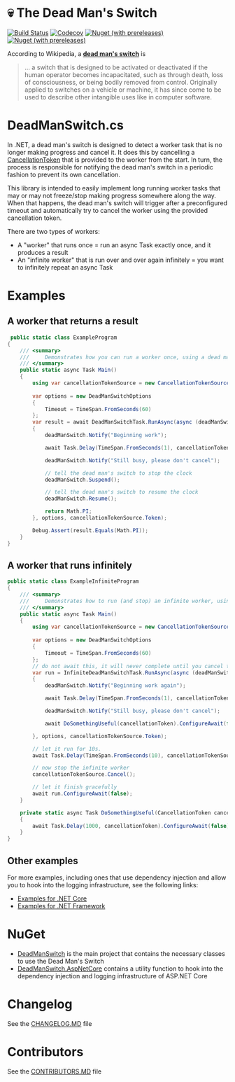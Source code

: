 # 💀 The Dead Man's Switch

[![Build Status](https://img.shields.io/endpoint.svg?url=https%3A%2F%2Factions-badge.atrox.dev%2Famoerie%2Fdead-man-switch%2Fbadge%3Fref%3Dmaster&style=for-the-badge&label=Build)](https://actions-badge.atrox.dev/amoerie/dead-man-switch/goto?ref=master) 
[![Codecov](https://img.shields.io/codecov/c/github/amoerie/dead-man-switch?label=Coverage&logo=codecov&style=for-the-badge)](https://app.codecov.io/gh/amoerie/dead-man-switch)
[![Nuget (with prereleases)](https://img.shields.io/nuget/vpre/DeadManSwitch?label=DeadManSwitch&style=for-the-badge&logo=nuget)](https://www.nuget.org/packages/DeadManSwitch) 
[![Nuget (with prereleases)](https://img.shields.io/nuget/vpre/DeadManSwitch.AspNetCore?label=DeadManSwitch.AspNetCore&style=for-the-badge&logo=nuget)](https://www.nuget.org/packages/DeadManSwitch.AspNetCore)


According to Wikipedia, a [**dead man's switch**](https://en.wikipedia.org/wiki/Dead_man%27s_switch) is

> ... a switch that is designed to be activated or deactivated if the human operator becomes incapacitated, such as through death, loss of consciousness, or being bodily removed from control. Originally applied to switches on a vehicle or machine, it has since come to be used to describe other intangible uses like in computer software.


# DeadManSwitch.cs

In .NET, a dead man's switch is designed to detect a worker task that is no longer making progress and cancel it. It does this by cancelling a [CancellationToken](https://docs.microsoft.com/en-us/dotnet/api/system.threading.cancellationtoken) that is provided to the worker from the start. In turn, the process is responsible for notifying the dead man's switch in a periodic fashion to prevent its own cancellation.

This library is intended to easily implement long running worker tasks that may or may not freeze/stop making progress somewhere along the way. When that happens, the dead man's switch will trigger after a preconfigured timeout and automatically try to cancel the worker using the provided cancellation token. 

There are two types of workers:

- A "worker" that runs once = run an async Task exactly once, and it produces a result
- An "infinite worker" that is run over and over again infinitely = you want to infinitely repeat an async Task

# Examples

## A worker that returns a result

```csharp
 public static class ExampleProgram
{
    /// <summary>
    ///     Demonstrates how you can run a worker once, using a dead man's switch
    /// </summary>
    public static async Task Main()
    {
        using var cancellationTokenSource = new CancellationTokenSource();
            
        var options = new DeadManSwitchOptions
        {
            Timeout = TimeSpan.FromSeconds(60)
        };
        var result = await DeadManSwitchTask.RunAsync(async (deadManSwitch, cancellationToken) =>
        {
            deadManSwitch.Notify("Beginning work");

            await Task.Delay(TimeSpan.FromSeconds(1), cancellationToken).ConfigureAwait(false);

            deadManSwitch.Notify("Still busy, please don't cancel");

            // tell the dead man's switch to stop the clock
            deadManSwitch.Suspend();

            // tell the dead man's switch to resume the clock
            deadManSwitch.Resume();

            return Math.PI;
        }, options, cancellationTokenSource.Token);

        Debug.Assert(result.Equals(Math.PI));
    }
}
```

## A worker that runs infinitely

```csharp
public static class ExampleInfiniteProgram
{
    /// <summary>
    ///     Demonstrates how to run (and stop) an infinite worker, using a dead man's switch
    /// </summary>
    public static async Task Main()
    {
        using var cancellationTokenSource = new CancellationTokenSource();
            
        var options = new DeadManSwitchOptions
        {
            Timeout = TimeSpan.FromSeconds(60)
        };
        // do not await this, it will never complete until you cancel the token
        var run = InfiniteDeadManSwitchTask.RunAsync(async (deadManSwitch, cancellationToken) =>
        {
            deadManSwitch.Notify("Beginning work again");

            await Task.Delay(TimeSpan.FromSeconds(1), cancellationToken).ConfigureAwait(false);

            deadManSwitch.Notify("Still busy, please don't cancel");

            await DoSomethingUseful(cancellationToken).ConfigureAwait(false);

        }, options, cancellationTokenSource.Token);

        // let it run for 10s.
        await Task.Delay(TimeSpan.FromSeconds(10), cancellationTokenSource.Token).ConfigureAwait(false);

        // now stop the infinite worker
        cancellationTokenSource.Cancel();

        // let it finish gracefully
        await run.ConfigureAwait(false);
    }

    private static async Task DoSomethingUseful(CancellationToken cancellationToken)
    {
        await Task.Delay(1000, cancellationToken).ConfigureAwait(false);
    }
}
```

## Other examples

For more examples, including ones that use dependency injection and allow you to hook into the logging infrastructure, see the following links:

- [Examples for .NET Core](https://github.com/amoerie/dead-man-switch/tree/master/src/DeadManSwitch.Examples.AspNetCore)
- [Examples for .NET Framework](https://github.com/amoerie/dead-man-switch/tree/master/src/DeadManSwitch.Examples.AspNetFramework)

# NuGet

- [DeadManSwitch](https://www.nuget.org/packages/DeadManSwitch/) is the main project that contains the necessary classes to use the Dead Man's Switch
- [DeadManSwitch.AspNetCore](https://www.nuget.org/packages/DeadManSwitch.AspNetCore/) contains a utility function to hook into the dependency injection and logging infrastructure of ASP.NET Core

# Changelog 

See the [CHANGELOG.MD](https://github.com/amoerie/dead-man-switch/tree/master/CHANGELOG.MD) file

# Contributors 

See the [CONTRIBUTORS.MD](https://github.com/amoerie/dead-man-switch/tree/master/CONTRIBUTORS.MD) file
